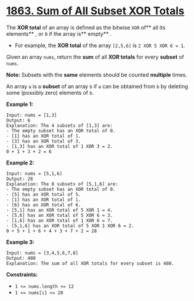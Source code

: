 # [1863. Sum of All Subset XOR Totals](https://leetcode.com/problems/sum-of-all-subset-xor-totals/description/?envType=daily-question&envId=2024-05-20)

The **XOR total**  of an array is defined as the bitwise `XOR` of** all its elements** , or `0` if the array is** empty** .

- For example, the **XOR total**  of the array `[2,5,6]` is `2 XOR 5 XOR 6 = 1`.

Given an array `nums`, return the **sum**  of all **XOR totals**  for every **subset**  of `nums`.

**Note:**  Subsets with the **same**  elements should be counted **multiple**  times.

An array `a` is a **subset**  of an array `b` if `a` can be obtained from `b` by deleting some (possibly zero) elements of `b`.

**Example 1:** 

```
Input: nums = [1,3]
Output: 6
Explanation: The 4 subsets of [1,3] are:
- The empty subset has an XOR total of 0.
- [1] has an XOR total of 1.
- [3] has an XOR total of 3.
- [1,3] has an XOR total of 1 XOR 3 = 2.
0 + 1 + 3 + 2 = 6
```

**Example 2:** 

```
Input: nums = [5,1,6]
Output: 28
Explanation: The 8 subsets of [5,1,6] are:
- The empty subset has an XOR total of 0.
- [5] has an XOR total of 5.
- [1] has an XOR total of 1.
- [6] has an XOR total of 6.
- [5,1] has an XOR total of 5 XOR 1 = 4.
- [5,6] has an XOR total of 5 XOR 6 = 3.
- [1,6] has an XOR total of 1 XOR 6 = 7.
- [5,1,6] has an XOR total of 5 XOR 1 XOR 6 = 2.
0 + 5 + 1 + 6 + 4 + 3 + 7 + 2 = 28
```

**Example 3:** 

```
Input: nums = [3,4,5,6,7,8]
Output: 480
Explanation: The sum of all XOR totals for every subset is 480.
```

**Constraints:** 

- `1 <= nums.length <= 12`
- `1 <= nums[i] <= 20`
